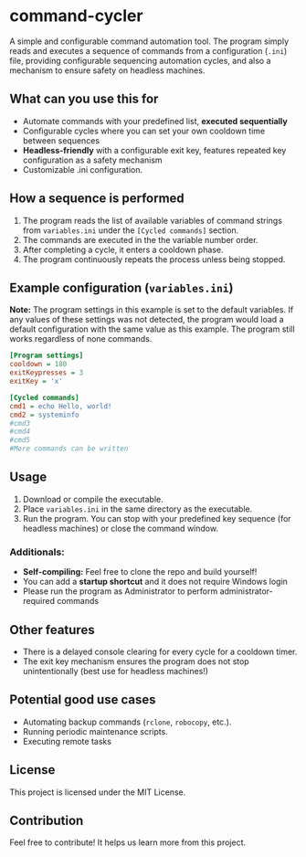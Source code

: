 # command-cycler

A simple and configurable command automation tool. The program simply reads and executes a sequence of commands from a configuration (`.ini`) file, providing configurable sequencing automation cycles, and also a mechanism to ensure safety on headless machines.

## What can you use this for

- Automate commands with your predefined list, **executed sequentially**
- Configurable cycles where you can set your own cooldown time between sequences
- **Headless-friendly** with a configurable exit key, features repeated key configuration as a safety mechanism
- Customizable .ini configuration.

## How a sequence is performed

1. The program reads the list of available variables of command strings from `variables.ini` under the `[Cycled commands]` section.
2. The commands are executed in the the variable number order.
3. After completing a cycle, it enters a cooldown phase.
4. The program continuously repeats the process unless being stopped.

## Example configuration (`variables.ini`)

**Note:** The program settings in this example is set to the default variables. If any values of these settings was not detected, the program would load a default configuration with the same value as this example. The program still works regardless of none commands.
```ini
[Program settings]
cooldown = 180
exitKeypresses = 3
exitKey = 'x'

[Cycled commands]
cmd1 = echo Hello, world!
cmd2 = systeminfo
#cmd3
#cmd4
#cmd5
#More commands can be written
```

## Usage

1. Download or compile the executable.
2. Place `variables.ini` in the same directory as the executable.
3. Run the program. You can stop with your predefined key sequence (for headless machines) or close the command window.

### Additionals:

- **Self-compiling:** Feel free to clone the repo and build yourself!
- You can add a **startup shortcut** and it does not require Windows login
- Please run the program as Administrator to perform administrator-required commands

## Other features

- There is a delayed console clearing for every cycle for a cooldown timer.
- The exit key mechanism ensures the program does not stop unintentionally (best use for headless machines!)

## Potential good use cases

- Automating backup commands (`rclone`, `robocopy`, etc.).
- Running periodic maintenance scripts.
- Executing remote tasks

## License

This project is licensed under the MIT License.

## Contribution

Feel free to contribute! It helps us learn more from this project.
